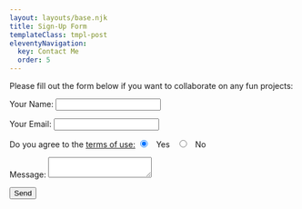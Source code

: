 ```yaml
---
layout: layouts/base.njk
title: Sign-Up Form
templateClass: tmpl-post
eleventyNavigation:
  key: Contact Me
  order: 5
---
```

<p>Please fill out the form below if you want to collaborate on any fun projects:</p>
<form name="contact" method="POST" data-netlify="true">
  <p>
    <label>Your Name: <input type="text" name="name" /></label>
  </p>
  <p>
    <label>Your Email: <input type="email" name="email" /></label>
  </p>
  <p>
    <label>Do you agree to the <a href="https://james-j-shaw.netlify.app/tc_cs/">terms of use:</a>
     <input type="radio" id="yes_t&c" name="ts_cs" value="yes_t&c" checked>
  <label for="yes_t&c">Yes</label>
  <input type="radio" id="no_t&c" name="ts_cs" value="no_t&c">
  <label for="no_t&c">No</label>
  </p>
  <p>
    <label>Message: <textarea name="message"></textarea></label>
  </p>
  <p>
    <button type="submit">Send</button>
  </p>
</form>